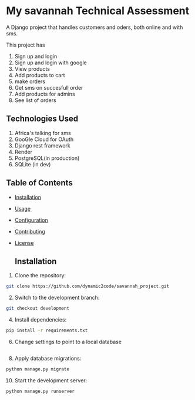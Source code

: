 # My savannah Technical Assessment 

A Django project that handles customers and oders, both online and with sms.

This project has
1. Sign up and login
2. Sign up and login with google
3. View products
4. Add products to cart
5. make orders
6. Get sms on succesfull order 
7. Add products for admins
8. See list of orders

## Technologies Used
1. Africa's talking for sms
2. GooGle Cloud for OAuth
3. Django rest framework 
4. Render
5. PostgreSQL(in production)
6. SQLite (in dev)
   


## Table of Contents
- [Installation](#installation)
- [Usage](#usage)
- [Configuration](#configuration)
- [Contributing](#contributing)
- [License](#license)

  ## Installation
1. Clone the repository:
```bash
git clone https://github.com/dynamic2code/savannah_project.git
```
2. Switch to the development branch:
```bash
git checkout development
```
4. Install dependencies:
```bash
pip install -r requirements.txt
```
6. Change settings to point to a local database
```bash
```
8. Apply database migrations:
```bash
python manage.py migrate
```
10. Start the development server:
```bash
python manage.py runserver
```
